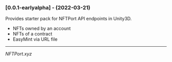 

### [0.0.1-earlyalpha] - (2022-03-21)

Provides starter pack for NFTPort API endpoints in Unity3D.

* NFTs owned by an account </br>
* NFTs of a contract </br>
* EasyMint via URL file </br>

-----
*NFTPort.xyz*
